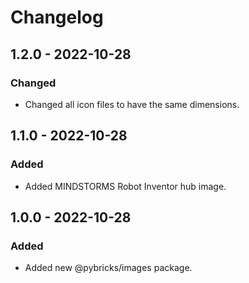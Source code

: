 # Changelog

<!-- refer to https://keepachangelog.com/en/1.0.0/ for guidance -->

## 1.2.0 - 2022-10-28

### Changed
- Changed all icon files to have the same dimensions.

## 1.1.0 - 2022-10-28

### Added
- Added MINDSTORMS Robot Inventor hub image.

## 1.0.0 - 2022-10-28

### Added
- Added new @pybricks/images package.
